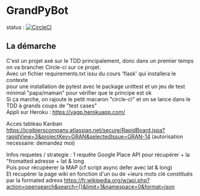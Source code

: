 # GrandPyBot
status : [![CircleCI](https://circleci.com/gh/jean-charles-gibier/GrandPyBot.svg?style=shield)](https://app.circleci.com/pipelines/github/jean-charles-gibier/GrandPyBot)

## La démarche
C'est un projet axé sur le TDD principalement, donc dans un premier temps on va brancher Circle-ci sur ce projet. <br>
Avec un fichier requirements.txt issu du cours 'flask' qui installera le contexte <br>
pour une installation de pytest avec le package unittest et un jeu de test minimal "papa/maman" pour vérifier que le principe est ok<br>
Si ça marche, on rajoute le petit macaron "circle-ci" et on se lance dans le TDD à grands coups de "test cases"<br>
Appli sur Heroku :
https://yagp.herokuapp.com/

Acces tableau Kanban
https://jcgibierscompany.atlassian.net/secure/RapidBoard.jspa?rapidView=3&projectKey=GRAN&selectedIssue=GRAN-14
(autorisation necessaire: demandez moi)

Infos requetes / strategie :
1 requête Google Place API pour récupérer + la "fromatted adresse + lat & long<br> 
Puis pour récupéerer la MAP (cf script async defer avec  lat & long)<br>
Et recupérer la page wiki en fonction d'un ou de +ieurs mots clé constitués par la formated adress 
https://fr.wikipedia.org/w/api.php?action=opensearch&search={}&limit=1&namespace=0&format=json
